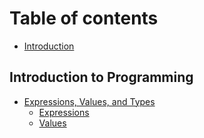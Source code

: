 # Table of contents

* [Introduction](README.md)

## Introduction to Programming

* [Expressions, Values, and Types](introduction-to-programming/header/README.md)
  * [Expressions](introduction-to-programming/header/expressions.md)
  * [Values](introduction-to-programming/header/values.md)

